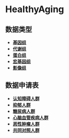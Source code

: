 # HealthyAging

## 数据类型

- [**基因组**]()
- [**代谢组**]()
- [**蛋白组**]()
- [**宏基因组**]()
- [**影像组**]()

## 数据申请表

- [**认知障碍人群**](https://github.com/Xia-Liu-Lab/HealthyAging/blob/main/%E6%95%B0%E6%8D%AE%E7%94%B3%E8%AF%B7%E8%A1%A8/%E8%AE%A4%E7%9F%A5%E9%9A%9C%E7%A2%8D%E6%95%B0%E6%8D%AE%E7%94%B3%E8%AF%B7%E8%A1%A8.pdf)
- [**抑郁人群**](https://github.com/Xia-Liu-Lab/HealthyAging/blob/main/%E6%95%B0%E6%8D%AE%E7%94%B3%E8%AF%B7%E8%A1%A8/%E8%AE%A4%E7%9F%A5%E9%9A%9C%E7%A2%8D%E6%95%B0%E6%8D%AE%E7%94%B3%E8%AF%B7%E8%A1%A8.pdf)
- [**糖尿病人群**](https://github.com/Xia-Liu-Lab/HealthyAging/blob/main/%E6%95%B0%E6%8D%AE%E7%94%B3%E8%AF%B7%E8%A1%A8/%E8%AE%A4%E7%9F%A5%E9%9A%9C%E7%A2%8D%E6%95%B0%E6%8D%AE%E7%94%B3%E8%AF%B7%E8%A1%A8.pdf)
- [**心脑血管疾病人群**](https://github.com/Xia-Liu-Lab/HealthyAging/blob/main/%E6%95%B0%E6%8D%AE%E7%94%B3%E8%AF%B7%E8%A1%A8/%E8%AE%A4%E7%9F%A5%E9%9A%9C%E7%A2%8D%E6%95%B0%E6%8D%AE%E7%94%B3%E8%AF%B7%E8%A1%A8.pdf)
- [**恶性肿瘤人群**](https://github.com/Xia-Liu-Lab/HealthyAging/blob/main/%E6%95%B0%E6%8D%AE%E7%94%B3%E8%AF%B7%E8%A1%A8/%E8%AE%A4%E7%9F%A5%E9%9A%9C%E7%A2%8D%E6%95%B0%E6%8D%AE%E7%94%B3%E8%AF%B7%E8%A1%A8.pdf)
- [**共同对照人群**](https://github.com/Xia-Liu-Lab/HealthyAging/blob/main/%E6%95%B0%E6%8D%AE%E7%94%B3%E8%AF%B7%E8%A1%A8/%E8%AE%A4%E7%9F%A5%E9%9A%9C%E7%A2%8D%E6%95%B0%E6%8D%AE%E7%94%B3%E8%AF%B7%E8%A1%A8.pdf)



